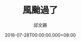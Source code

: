 ---
issue: 183
title: 風颱過了
author: 邱文錫
date: 2016-07-28T00:00:00.000+08:00
topic: 懷想
difficulty: 2
wikidata: Q98095555
wikidata_link: https://www.wikidata.org/wiki/Q98095555
author_wikidata_link: https://www.wikidata.org/wiki/Q98096294
author_wikidata: Q98096294
---